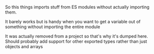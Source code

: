 So this things imports stuff from ES modules without actually importing them.

It barely works but is handy when you want to get a variable out of something without importing the entire module

It was actually removed from a project so that's why it's dumped here. Should probably add support for other exported types rather than just objects and arrays
